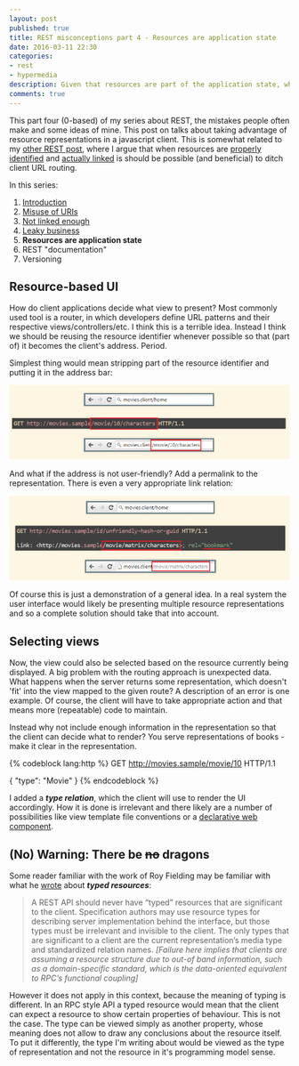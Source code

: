 ```yaml
---
layout: post
published: true
title: REST misconceptions part 4 - Resources are application state
date: 2016-03-11 22:30
categories:
- rest
- hypermedia
description: Given that resources are part of the application state, why not take advantage of that fact
comments: true
---
```


This part four (0-based) of my series about REST, the mistakes people often make and some ideas of mine. This post on 
talks about taking advantage of resource representations in a javascript client. This is somewhat related to my [other 
REST post](/blog/2015/01/hateoas-as-if-you-meant-it/), where I argue that when resources are [properly identified](/blog/2016/02/rest-misconceptions-1) 
and [actually linked](/blog/2016/03/rest-misconceptions-2) is should be possible (and beneficial) to ditch client URL routing.

<!--more-->

In this series:

1. [Introduction](/blog/2016/02/rest-misconceptions-0)
1. [Misuse of URIs](/blog/2016/02/rest-misconceptions-1)
1. [Not linked enough](/blog/2016/03/rest-misconceptions-2)
1. [Leaky business](/blog/2016/03/rest-misconceptions-3)
1. **Resources are application state**
1. REST "documentation"
1. Versioning

## Resource-based UI

How do client applications decide what view to present? Most commonly used tool is a router, in which developers define
URL patterns and their respective views/controllers/etc. I think this is a terrible idea. Instead I think we should be
reusing the resource identifier whenever possible so that (part of) it becomes the client's address. Period.

Simplest thing would mean stripping part of the resource identifier and putting it in the address bar:
 
![no routing routing](/uploads/2016/03/routing.png)

And what if the address is not user-friendly? Add a permalink to the representation. There is even a very appropriate
link relation:

![no routing routing with permalink](/uploads/2016/03/permalink.png)

Of course this is just a demonstration of a general idea. In a real system the user interface would likely be presenting
multiple resource representations and so a complete solution should take that into account.

## Selecting views

Now, the view could also be selected based on the resource currently being displayed. A big problem with the routing
approach is unexpected data. What happens when the server returns some representation, which doesn't 'fit' into the view
mapped to the given route? A description of an error is one example. Of course, the client will have to take appropriate
action and that means more (repeatable) code to maintain.

Instead why not include enough information in the representation so that the client can decide what to render? You serve
representations of books - make it clear in the representation.

{% codeblock lang:http %}
GET http://movies.sample/movie/10 HTTP/1.1

{
  "type": "Movie"
}
{% endcodeblock %}

I added a ***type relation***, which the client will use to render the UI accordingly. How it is done is irrelevant and
there likely are a number of possibilities like view template file conventions or a [declarative web component](/blog/2015/02/declarative-ui/).

## (No) Warning: There be <del>no</del> dragons

Some reader familiar with the work of Roy Fielding may be familiar with what he [wrote][typed] about ***typed resources***:

> A REST API should never have “typed” resources that are significant to the client. Specification authors may use resource
> types for describing server implementation behind the interface, but those types must be irrelevant and invisible to the
> client. The only types that are significant to a client are the current representation’s media type and standardized 
> relation names. *[Failure here implies that clients are assuming a resource structure due to out-of band information, 
> such as a domain-specific standard, which is the data-oriented equivalent to RPC’s functional coupling]*

However it does not apply in this context, because the meaning of typing is different. In an RPC style API a typed resource
would mean that the client can expect a resource to show certain properties of behaviour. This is not the case. The type
can be viewed simply as another property, whose meaning does not allow to draw any conclusions about the resource itself.
To put it differently, the type I'm writing about would be viewed as the type of representation and not the resource in
it's programming model sense.

[typed]: http://roy.gbiv.com/untangled/2008/rest-apis-must-be-hypertext-driven